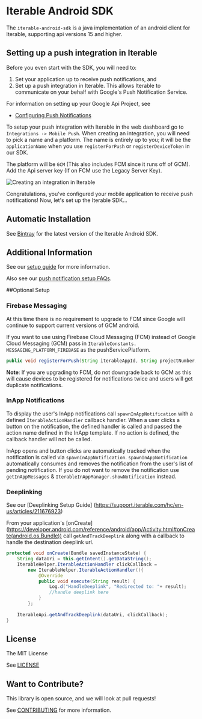 # Iterable Android SDK

The `iterable-android-sdk` is a java implementation of an android client for Iterable, supporting api versions 15 and higher.

## Setting up a push integration in Iterable

Before you even start with the SDK, you will need to: 

1. Set your application up to receive push notifications, and 
2. Set up a push integration in Iterable. This allows Iterable to communicate on your behalf with Google's Push Notification Service.

For information on setting up your Google Api Project, see

* [Configuring Push Notifications](http://docs.aws.amazon.com/sns/latest/dg/mobile-push-gcm.html)

To setup your push integration with Iterable in the web dashboard go to `Integrations -> Mobile Push`. When creating an integration, you will need to pick a name and a platform. The name is entirely up to you; it will be the `applicationName` when you use `registerForPush` or `registerDeviceToken` in our SDK. 

The platform will be `GCM` (This also includes FCM since it runs off of GCM). Add the Api server key (If on FCM use the Legacy Server Key).

![Creating an integration in Iterable](https://support.iterable.com/hc/en-us/article_attachments/211841066/2016-12-08_1442.png)

Congratulations, you've configured your mobile application to receive push notifications! Now, let's set up the Iterable SDK...

## Automatic Installation

See [Bintray](https://bintray.com/davidtruong/maven/Iterable-SDK) for the latest version of the Iterable Android SDK. 

## Additional Information

See our [setup guide](http://support.iterable.com/hc/en-us/articles/204780589-Push-Notification-Setup-iOS-and-Android-) for more information.

Also see our [push notification setup FAQs](http://support.iterable.com/hc/en-us/articles/206791196-Push-Notification-Setup-FAQ-s).

##Optional Setup

### Firebase Messaging
At this time there is no requirement to upgrade to FCM since Google will continue to support current versions of GCM android.

If you want to use using Firebase Cloud Messaging (FCM) instead of Google Cloud Messaging (GCM) pass in `IterableConstants. MESSAGING_PLATFORM_FIREBASE` as the pushServicePlatform.

```java
public void registerForPush(String iterableAppId, String projectNumber, String pushServicePlatform) {
```

**Note**: If you are upgrading to FCM, do not downgrade back to GCM as this will cause devices to be registered for notifications twice and users will get duplicate notifications.

### InApp Notifications
To display the user's InApp notifications call `spawnInAppNotification` with a defined `IterableActionHandler` callback handler. When a user clicks a button on the notification, the defined handler is called and passed the action name defined in the InApp template. If no action is defined, the callback handler will not be called.

InApp opens and button clicks are automatically tracked when the notification is called via `spawnInAppNotification`. `spawnInAppNotification` automatically consumes and removes the notification from the user's list of pending notification. If you do not want to remove the notification use `getInAppMessages` & `IterableInAppManager.showNotification` instead.

### Deeplinking

See our [Deeplinking Setup Guide] (https://support.iterable.com/hc/en-us/articles/211676923)

From your application's [onCreate] (https://developer.android.com/reference/android/app/Activity.html#onCreate(android.os.Bundle)) call `getAndTrackDeeplink` along with a callback to handle the destination deeplink url.

```java
protected void onCreate(Bundle savedInstanceState) {
	String dataUri = this.getIntent().getDataString();
	IterableHelper.IterableActionHandler clickCallback = 
		new IterableHelper.IterableActionHandler(){
			@Override
			public void execute(String result) {
			    Log.d("HandleDeeplink", "Redirected to: "+ result);
			    //handle deeplink here
			}
		};
	
	IterableApi.getAndTrackDeeplink(dataUri, clickCallback);
}
```

## License

The MIT License

See [LICENSE](https://github.com/Iterable/iterable-android-sdk/blob/master/LICENSE)

## Want to Contribute?

This library is open source, and we will look at pull requests!

See [CONTRIBUTING](CONTRIBUTING.md) for more information.